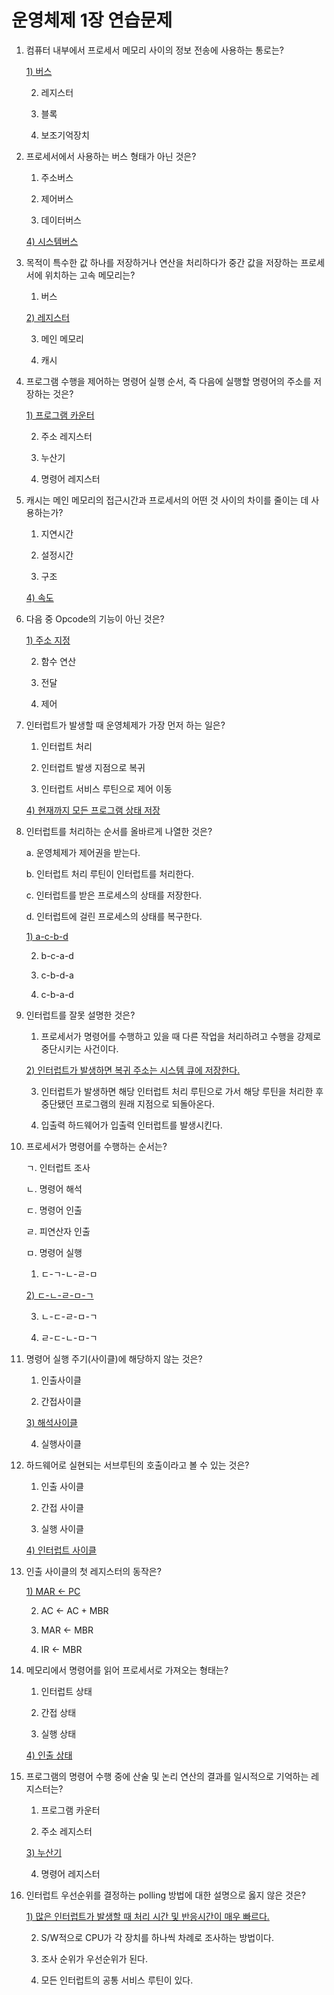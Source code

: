 # 운영체제 1장 연습문제

1. 컴퓨터 내부에서 프로세서 메모리 사이의 정보 전송에 사용하는 통로는?

   <u>1) 버스</u>

   2) 레지스터

   3) 블록

   4) 보조기억장치

2. 프로세서에서 사용하는 버스 형태가 아닌 것은?

   1) 주소버스

   2) 제어버스

   3) 데이터버스

   <u>4) 시스템버스</u>

3. 목적이 특수한 값 하나를 저장하거나 연산을 처리하다가 중간 값을 저장하는 프로세서에 위치하는 고속 메모리는?

   1) 버스

   <u>2) 레지스터</u>

   3) 메인 메모리

   4) 캐시

4. 프로그램 수행을 제어하는 명령어 실행 순서, 즉 다음에 실행할 명령어의 주소를 저장하는 것은?

   <u>1) 프로그램 카운터</u>

   2) 주소 레지스터

   3) 누산기

   4) 명령어 레지스터

5. 캐시는 메인 메모리의 접근시간과 프로세서의 어떤 것 사이의 차이를 줄이는 데 사용하는가?

   1) 지연시간

   2) 설정시간

   3) 구조

   <u>4) 속도</u>

6. 다음 중 Opcode의 기능이 아닌 것은?

   <u>1) 주소 지정</u>

   2) 함수 연산

   3) 전달

   4) 제어

7. 인터럽트가 발생할 때 운영체제가 가장 먼저 하는 일은?

   1) 인터럽트 처리

   2) 인터럽트 발생 지점으로 복귀

   3) 인터럽트 서비스 루틴으로 제어 이동

   <u>4) 현재까지 모든 프로그램 상태 저장</u>

8. 인터럽트를 처리하는 순서를 올바르게 나열한 것은?

   a. 운영체제가 제어권을 받는다.

   b. 인터럽트 처리 루틴이 인터럽트를 처리한다.

   c. 인터럽트를 받은 프로세스의 상태를 저장한다.

   d. 인터럽트에 걸린 프로세스의 상태를 복구한다.

   <u>1) a-c-b-d</u>

   2) b-c-a-d

   3) c-b-d-a

   4) c-b-a-d

9. 인터럽트를 잘못 설명한 것은?

   1) 프로세서가 명령어를 수행하고 있을 때 다른 작업을 처리하려고 수행을 강제로 중단시키는 사건이다.

   <u>2) 인터럽트가 발생하면 복귀 주소는 시스템 큐에 저장한다.</u>

   3) 인터럽트가 발생하면 해당 인터럽트 처리 루틴으로 가서 해당 루틴을 처리한 후 중단됐던 프로그램의 원래 지점으로 되돌아온다.

   4) 입출력 하드웨어가 입출력 인터럽트를 발생시킨다.

10. 프로세서가 명령어를 수행하는 순서는?

    ㄱ. 인터럽트 조사

    ㄴ. 명령어 해석

    ㄷ. 명령어 인출

    ㄹ. 피연산자 인출

    ㅁ. 명령어 실행

    1) ㄷ-ㄱ-ㄴ-ㄹ-ㅁ

    <u>2) ㄷ-ㄴ-ㄹ-ㅁ-ㄱ</u>

    3) ㄴ-ㄷ-ㄹ-ㅁ-ㄱ

    4) ㄹ-ㄷ-ㄴ-ㅁ-ㄱ

11. 명령어 실행 주기(사이클)에 해당하지 않는 것은?

    1) 인출사이클

    2) 간접사이클

    <u>3) 해석사이클</u>

    4) 실행사이클

12. 하드웨어로 실현되는 서브루틴의 호출이라고 볼 수 있는 것은?

    1) 인출 사이클

    2) 간접 사이클

    3) 실행 사이클

    <u>4) 인터럽트 사이클</u>

13. 인출 사이클의 첫 레지스터의 동작은?

    <u>1) MAR <- PC</u>

    2) AC <- AC + MBR

    3) MAR <- MBR

    4) IR <- MBR

14. 메모리에서 명령어를 읽어 프로세서로 가져오는 형태는?

    1) 인터럽트 상태

    2) 간접 상태

    3) 실행 상태

    <u>4) 인출 상태</u>

15. 프로그램의 명령어 수행 중에 산술 및 논리 연산의 결과를 일시적으로 기억하는 레지스터는?

    1) 프로그램 카운터

    2) 주소 레지스터

    <u>3) 누산기</u>

    4) 명령어 레지스터

16. 인터럽트 우선순위를 결정하는 polling 방법에 대한 설명으로 옳지 않은 것은?

    <u>1) 많은 인터럽트가 발생할 때 처리 시간 및 반응시간이 매우 빠르다.</u>

    2) S/W적으로 CPU가 각 장치를 하나씩 차례로 조사하는 방법이다.

    3) 조사 순위가 우선순위가 된다.

    4) 모든 인터럽트의 공통 서비스 루틴이 있다.